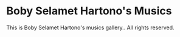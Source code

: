 # Boby Selamet Hartono's Musics
This is Boby Selamet Hartono's musics gallery..
All rights reserved.
